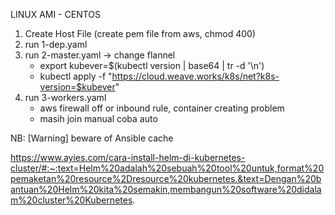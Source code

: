 LINUX AMI - CENTOS

1. Create Host File (create pem file from aws, chmod 400)
2. run 1-dep.yaml 
3. run 2-master.yaml -> change flannel
    - export kubever=$(kubectl version | base64 | tr -d '\n')
    - kubectl apply -f "https://cloud.weave.works/k8s/net?k8s-version=$kubever"
4. run 3-workers.yaml
    - aws firewall off or inbound rule, container creating problem
    - masih join manual coba auto

NB: [Warning] beware of Ansible cache


https://www.ayies.com/cara-install-helm-di-kubernetes-cluster/#:~:text=Helm%20adalah%20sebuah%20tool%20untuk,format%20pemaketan%20resource%2Dresource%20kubernetes.&text=Dengan%20bantuan%20Helm%20kita%20semakin,membangun%20software%20didalam%20cluster%20Kubernetes.
